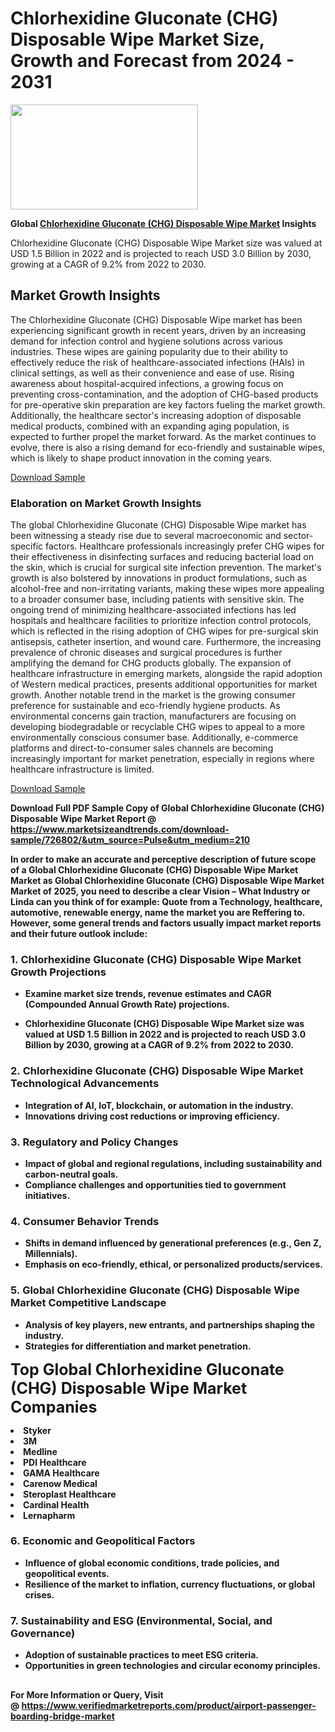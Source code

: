 <H1>Chlorhexidine Gluconate (CHG) Disposable Wipe Market Size, Growth and Forecast from 2024 - 2031</H1><img class="aligncenter size-medium wp-image-584254" src="https://thirdeyenews.in/wp-content/uploads/2024/09/Global-Market-Research-300x168.jpeg" alt="" width="300" height="168" /><p><strong>Global&nbsp;<a href="https://www.marketsizeandtrends.com/download-sample/726802/&amp;utm_source=Pulse&amp;utm_medium=210">Chlorhexidine Gluconate (CHG) Disposable Wipe Market</a> Insights</strong></p><p>Chlorhexidine Gluconate (CHG) Disposable Wipe Market size was valued at USD 1.5 Billion in 2022 and is projected to reach USD 3.0 Billion by 2030, growing at a CAGR of 9.2% from 2022 to 2030.</p><p><h2>Market Growth Insights</h2> The Chlorhexidine Gluconate (CHG) Disposable Wipe market has been experiencing significant growth in recent years, driven by an increasing demand for infection control and hygiene solutions across various industries. These wipes are gaining popularity due to their ability to effectively reduce the risk of healthcare-associated infections (HAIs) in clinical settings, as well as their convenience and ease of use. Rising awareness about hospital-acquired infections, a growing focus on preventing cross-contamination, and the adoption of CHG-based products for pre-operative skin preparation are key factors fueling the market growth. Additionally, the healthcare sector's increasing adoption of disposable medical products, combined with an expanding aging population, is expected to further propel the market forward. As the market continues to evolve, there is also a rising demand for eco-friendly and sustainable wipes, which is likely to shape product innovation in the coming years. <p><a href="download_link_here">Download Sample</a></p> <h3>Elaboration on Market Growth Insights</h3> The global Chlorhexidine Gluconate (CHG) Disposable Wipe market has been witnessing a steady rise due to several macroeconomic and sector-specific factors. Healthcare professionals increasingly prefer CHG wipes for their effectiveness in disinfecting surfaces and reducing bacterial load on the skin, which is crucial for surgical site infection prevention. The market's growth is also bolstered by innovations in product formulations, such as alcohol-free and non-irritating variants, making these wipes more appealing to a broader consumer base, including patients with sensitive skin. The ongoing trend of minimizing healthcare-associated infections has led hospitals and healthcare facilities to prioritize infection control protocols, which is reflected in the rising adoption of CHG wipes for pre-surgical skin antisepsis, catheter insertion, and wound care. Furthermore, the increasing prevalence of chronic diseases and surgical procedures is further amplifying the demand for CHG products globally. The expansion of healthcare infrastructure in emerging markets, alongside the rapid adoption of Western medical practices, presents additional opportunities for market growth. Another notable trend in the market is the growing consumer preference for sustainable and eco-friendly hygiene products. As environmental concerns gain traction, manufacturers are focusing on developing biodegradable or recyclable CHG wipes to appeal to a more environmentally conscious consumer base. Additionally, e-commerce platforms and direct-to-consumer sales channels are becoming increasingly important for market penetration, especially in regions where healthcare infrastructure is limited. <p><a href="download_link_here">Download Sample</a></p> <p><strong></p><p><span class=""><strong>Download Full PDF Sample Copy of Global Chlorhexidine Gluconate (CHG) Disposable Wipe Market Report</strong> @ <a href="https://www.marketsizeandtrends.com/download-sample/726802/&amp;utm_source=Pulse&amp;utm_medium=210" target="_blank">https://www.marketsizeandtrends.com/download-sample/726802/&amp;utm_source=Pulse&amp;utm_medium=210</a></span></p><p>In order to make an accurate and perceptive description of future scope of a Global&nbsp;Chlorhexidine Gluconate (CHG) Disposable Wipe Market Market as Global&nbsp;Chlorhexidine Gluconate (CHG) Disposable Wipe Market Market of 2025, you need to describe a clear Vision &ndash; What Industry or Linda can you think of for example: Quote from a Technology, healthcare, automotive, renewable energy, name the market you are Reffering to. However, some general trends and factors usually impact market reports and their future outlook include:</p><h3>1.&nbsp;<strong>Chlorhexidine Gluconate (CHG) Disposable Wipe Market Growth Projections</strong></h3><ul><li>Examine market size trends, revenue estimates and CAGR (Compounded Annual Growth Rate) projections.</li><li><p>Chlorhexidine Gluconate (CHG) Disposable Wipe Market size was valued at USD 1.5 Billion in 2022 and is projected to reach USD 3.0 Billion by 2030, growing at a CAGR of 9.2% from 2022 to 2030.</p></li></ul><h3>2.&nbsp;<strong>Chlorhexidine Gluconate (CHG) Disposable Wipe Market Technological Advancements</strong></h3><ul><li>Integration of AI, IoT, blockchain, or automation in the industry.</li><li>Innovations driving cost reductions or improving efficiency.</li></ul><h3>3.&nbsp;<strong>Regulatory and Policy Changes</strong></h3><ul><li>Impact of global and regional regulations, including sustainability and carbon-neutral goals.</li><li>Compliance challenges and opportunities tied to government initiatives.</li></ul><h3>4.&nbsp;<strong>Consumer Behavior Trends</strong></h3><ul><li>Shifts in demand influenced by generational preferences (e.g., Gen Z, Millennials).</li><li>Emphasis on eco-friendly, ethical, or personalized products/services.</li></ul><h3>5.&nbsp;<strong>Global Chlorhexidine Gluconate (CHG) Disposable Wipe Market Competitive Landscape</strong></h3><ul><li>Analysis of key players, new entrants, and partnerships shaping the industry.</li><li>Strategies for differentiation and market penetration.</li></ul><p data-pm-slice="1 1 []"><span style="color: inherit; font-family: inherit; font-size: 25px;">Top Global Chlorhexidine Gluconate (CHG) Disposable Wipe Market Companies</span></p><div class="" data-test-id=""><p><li>Styker</li><li> 3M</li><li> Medline</li><li> PDI Healthcare</li><li> GAMA Healthcare</li><li> Carenow Medical</li><li> Steroplast Healthcare</li><li> Cardinal Health</li><li> Lernapharm</li></p></div><h3>6.&nbsp;<strong>Economic and Geopolitical Factors</strong></h3><ul><li>Influence of global economic conditions, trade policies, and geopolitical events.</li><li>Resilience of the market to inflation, currency fluctuations, or global crises.</li></ul><h3>7.&nbsp;<strong>Sustainability and ESG (Environmental, Social, and Governance)</strong></h3><ul><li>Adoption of sustainable practices to meet ESG criteria.</li><li>Opportunities in green technologies and circular economy principles.</li></ul><h2><strong style="font-size: 14px;">For More Information or Query, Visit @&nbsp;</strong><a style="background-color: #ffffff; font-size: 14px;" href="https://www.marketsizeandtrends.com/report/chlorhexidine-gluconate-chg-disposable-wipe-market/" target="_blank">https://www.verifiedmarketreports.com/product/airport-passenger-boarding-bridge-market</a></h2>
